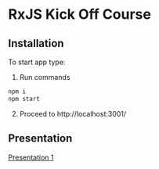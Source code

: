 # RxJS Kick Off Course

## Installation

To start app type:

1) Run commands
```ruby
npm i
npm start
```
2) Proceed to http://localhost:3001/


## Presentation

[Presentation 1](rxjs_kick_off/tree/master/presentation/rxjs_1.pptx)